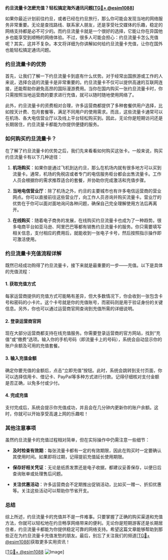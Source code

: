 **约旦流量卡怎麽充值？轻松搞定海外通讯问题[[TG💪+ @esim1088](https://t.me/s/esim1088)]**

如果你最近计划前往约旦，或者已经在约旦旅行，那么你可能会发现当地的网络服务非常重要。无论是查找路线、联系家人朋友，还是享受社交媒体的乐趣，稳定的网络支持都是必不可少的。而约旦流量卡就是一个很好的选择，它能让你在异国他乡也能享受到顺畅的网络体验。不过，很多人可能会担心：约旦流量卡怎么充值呢？其实，这并不复杂。本文将详细为你讲解如何给约旦流量卡充值，让你在国外也能轻松搞定通讯问题。

### 约旦流量卡的优势

首先，让我们了解一下约旦流量卡到底有什么优势。对于经常出国旅游或工作的人来说，选择合适的流量卡是非常重要的。约旦流量卡不仅可以提供高速的互联网连接，还能帮助你避免高昂的国际漫游费用。当你在国内购买一张约旦流量卡时，你只需按照当地运营商的要求进行充值，就可以随时随地使用网络了。

此外，约旦流量卡的资费相对合理，许多运营商都提供了多种套餐供用户选择，比如按天计费、包月套餐等，满足不同用户的使用需求。而且，这些流量卡通常可以在机场、各大电信营业厅以及线上平台轻松购买到。因此，无论你是短期访问还是长期居住，约旦流量卡都能为你提供便捷的服务。

### 如何购买约旦流量卡？

在了解了约旦流量卡的优势之后，我们先来看看如何购买这张卡。一般来说，购买约旦流量卡有以下几种途径：

1. **机场购买**：如果你是通过飞机到达约旦，那么在机场内就有很多地方可以买到流量卡。通常，机场的免税店或者专门的电信服务柜台都会出售流量卡。工作人员会根据你的需求推荐适合的套餐，并协助你完成激活和充值步骤。

2. **当地电信营业厅**：除了机场之外，约旦的主要城市也有许多电信运营商的营业网点。你可以直接前往这些营业厅，向工作人员咨询并购买流量卡。营业厅的优势在于你可以面对面地询问各种问题，确保自己完全理解使用方法后再离开。

3. **在线购买**：随着电子商务的发展，在线购买约旦流量卡也成为了一种趋势。很多电商平台如亚马逊、阿里巴巴等都有销售约旦流量卡的服务。你只需要填写相关信息，支付相应的费用后，就能收到一张电子卡号，然后按照指示操作即可激活使用。

### 约旦流量卡充值流程详解

既然已经成功购得了约旦流量卡，接下来就是最重要的一步——充值。以下是具体的充值流程：

#### 1. 获取充值方式
每家运营商提供的充值方式可能略有差异，但大多数情况下，你会收到一张包含卡号和密码的小卡片。这个卡号就是你的充值账号，而密码则是用于验证身份的关键信息。另外，你也可以通过运营商官网查询到充值所需的详细说明。

#### 2. 登录运营商官网
现在大部分运营商都支持在线充值服务。你需要登录运营商的官方网站，找到“充值”或“缴费”选项。输入你的手机号码（即流量卡上的号码），系统会自动显示你的账户余额及可用的充值套餐。

#### 3. 输入充值金额
确定你要充值的金额后，点击“立即充值”按钮。此时，系统会跳转到支付页面，你可以选择信用卡、借记卡、PayPal等多种方式进行付款。记得仔细核对支付金额是否正确，以免多付或少付。

#### 4. 完成充值
支付完成后，系统会提示你充值成功，并且会在几分钟内更新你的账户余额。这时，你就可以开始享受高速上网的乐趣啦！

### 其他注意事项

虽然约旦流量卡的充值过程相对简单，但在实际操作中仍需注意一些细节：

- **及时检查有效期**：每张流量卡都有一定的有效期限，因此在购买时一定要确认其使用时间。如果即将过期，记得提前充值延长使用期限。
  
- **保存好相关凭证**：无论是纸质发票还是电子收据，都建议妥善保存，以便日后查询账单或处理售后问题。

- **关注优惠活动**：许多运营商会不定期推出促销活动，比如买一赠一、折扣优惠等。关注这些活动可以帮助你节省开支。

### 总结

综上所述，约旦流量卡的充值并不是一件难事。只要掌握了正确的购买渠道和充值方法，你就可以轻松地在约旦畅享网络带来的便利。无论你是短期游客还是长期居住者，约旦流量卡都能为你提供稳定可靠的网络支持。希望这篇文章能够帮助到那些正在为约旦流量卡充值发愁的朋友。最后，别忘了关注我们的频道[[TG💪+ @esim1088](https://t.me/s/esim1088)]获取更多实用资讯！ 

[[TG💪+ @esim1088](https://t.me/s/esim1088) ![Image](https://i.postimg.cc/4NQfJmqS/Snipaste-2025-05-13-00-14-12.png)]